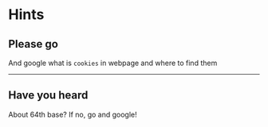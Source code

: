 # Hints
## Please go
And google what is `cookies` in webpage and where to find them

---

## Have you heard
About 64th base? If no, go and google!
